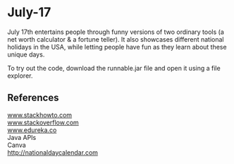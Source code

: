 # July-17
July 17th entertains people through funny versions of two ordinary tools (a net worth calculator &amp; a fortune teller). It also showcases different national holidays in the USA, while letting people have fun as they learn about these unique days. <br />

To try out the code, download the runnable.jar file and open it using a file explorer. 

## References 
www.stackhowto.com <br />
www.stackoverflow.com <br />
www.edureka.co <br />
Java APIs <br />
Canva <br />
http://nationaldaycalendar.com
